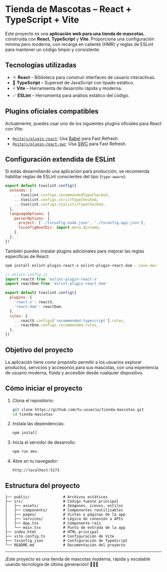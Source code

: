 # Tienda de Mascotas – React + TypeScript + Vite

Este proyecto es una **aplicación web para una tienda de mascotas**, construida con **React**, **TypeScript** y **Vite**. Proporciona una configuración mínima pero moderna, con recarga en caliente (HMR) y reglas de ESLint para mantener un código limpio y consistente.

## Tecnologías utilizadas

- ⚛️ **React** – Biblioteca para construir interfaces de usuario interactivas.
- 🔡 **TypeScript** – Superset de JavaScript con tipado estático.
- ⚡ **Vite** – Herramienta de desarrollo rápida y moderna.
- ✅ **ESLint** – Herramienta para análisis estático del código.

## Plugins oficiales compatibles

Actualmente, puedes usar uno de los siguientes plugins oficiales para React con Vite:

- [`@vitejs/plugin-react`](https://github.com/vitejs/vite-plugin-react/blob/main/packages/plugin-react): Usa [Babel](https://babeljs.io/) para Fast Refresh.
- [`@vitejs/plugin-react-swc`](https://github.com/vitejs/vite-plugin-react/blob/main/packages/plugin-react-swc): Usa [SWC](https://swc.rs/) para Fast Refresh.

## Configuración extendida de ESLint

Si estás desarrollando una aplicación para producción, se recomienda habilitar reglas de ESLint conscientes del tipo (`type-aware`):

```js
export default tseslint.config({
  extends: [
    ...tseslint.configs.recommendedTypeChecked,
    ...tseslint.configs.strictTypeChecked,
    ...tseslint.configs.stylisticTypeChecked,
  ],
  languageOptions: {
    parserOptions: {
      project: ['./tsconfig.node.json', './tsconfig.app.json'],
      tsconfigRootDir: import.meta.dirname,
    },
  },
})
```

También puedes instalar plugins adicionales para mejorar las reglas específicas de React:

```bash
npm install eslint-plugin-react-x eslint-plugin-react-dom --save-dev
```

```js
// eslint.config.js
import reactX from 'eslint-plugin-react-x'
import reactDom from 'eslint-plugin-react-dom'

export default tseslint.config({
  plugins: {
    'react-x': reactX,
    'react-dom': reactDom,
  },
  rules: {
    ...reactX.configs['recommended-typescript'].rules,
    ...reactDom.configs.recommended.rules,
  },
})
```

## Objetivo del proyecto

La aplicación tiene como propósito permitir a los usuarios explorar productos, servicios y accesorios para sus mascotas, con una experiencia de usuario moderna, fluida y accesible desde cualquier dispositivo.

## Cómo iniciar el proyecto

1. Clona el repositorio:
   ```bash
   git clone https://github.com/tu-usuario/tienda-mascotas.git
   cd tienda-mascotas
   ```

2. Instala las dependencias:
   ```bash
   npm install
   ```

3. Inicia el servidor de desarrollo:
   ```bash
   npm run dev
   ```

4. Abre en tu navegador:
   ```
   http://localhost:5173
   ```

## Estructura del proyecto

```
├── public/               # Archivos estáticos
├── src/                  # Código fuente principal
│   ├── assets/           # Imágenes, íconos, estilos
│   ├── components/       # Componentes reutilizables
│   ├── pages/            # Vistas o páginas de la app
│   ├── services/         # Lógica de conexión a APIs
│   ├── App.tsx           # Componente raíz
│   └── main.tsx          # Punto de entrada de la app
├── index.html            # HTML principal
├── vite.config.ts        # Configuración de Vite
├── tsconfig.json         # Configuración de TypeScript
└── README.md             # Documentación del proyecto
```

---

¡Este proyecto es una tienda de mascotas moderna, rápida y escalable usando tecnología de última generación! 🐶🐱🐾

